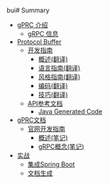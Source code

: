 bui# Summary

* [gPRC 介绍](introduction/index.md)
    * [gRPC 信息](introduction/information.md)
* [Protocol Buffer](proto3/index.md)
    * [开发指南](proto3/guide/index.md)
        * [概述(翻译)](proto3/guide/overview.md)
        * [语言指南(翻译)](proto3/guide/language_guide.md)
        * [风格指南(翻译)](proto3/guide/style_guide.md)
        * [编码(翻译)](proto3/guide/encoding.md)
        * [技巧(翻译)](proto3/guide/techniques.md)
	* [API参考文档](proto3/reference/index.md)
		* [Java Generated Code](proto3/reference/java/index.md)
* [gPRC文档]()
    * [官网开发指南](grpc/grpc.md)
    	* [概述(笔记)](grpc/overview.md)
    	* [gRPC概念(笔记)](grpc/grpc_concepts.md)
* [实战](action/index.md)
	* [集成Spring Boot](action/springboot/springboot.md)
	* [文档生成](action/documentation/index.md)